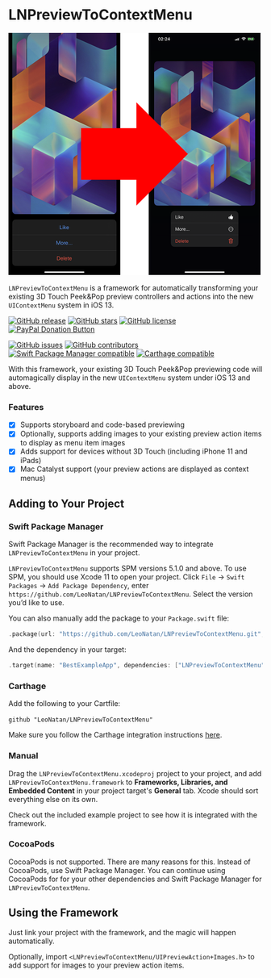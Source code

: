 # LNPreviewToContextMenu

<img src="LNPreviewToContextMenu.png" width=500/>

`LNPreviewToContextMenu` is a framework for automatically transforming your existing 3D Touch Peek&Pop preview controllers and actions into the new `UIContextMenu` system in iOS 13.

[![GitHub release](https://img.shields.io/github/release/LeoNatan/LNPreviewToContextMenu.svg)](https://github.com/LeoNatan/LNPreviewToContextMenu/releases) [![GitHub stars](https://img.shields.io/github/stars/LeoNatan/LNPreviewToContextMenu.svg)](https://github.com/LeoNatan/LNPreviewToContextMenu/stargazers) [![GitHub license](https://img.shields.io/badge/license-MIT-blue.svg)](https://raw.githubusercontent.com/LeoNatan/LNPreviewToContextMenu/master/LICENSE) <span class="badge-paypal"><a href="https://www.paypal.com/cgi-bin/webscr?cmd=_s-xclick&hosted_button_id=BR68NJEJXGWL6" title="Donate to this project using PayPal"><img src="https://img.shields.io/badge/paypal-donate-yellow.svg?style=flat" alt="PayPal Donation Button" /></a></span>

[![GitHub issues](https://img.shields.io/github/issues-raw/LeoNatan/LNPreviewToContextMenu.svg)](https://github.com/LeoNatan/LNPreviewToContextMenu/issues) [![GitHub contributors](https://img.shields.io/github/contributors/LeoNatan/LNPreviewToContextMenu.svg)](https://github.com/LeoNatan/LNPreviewToContextMenu/graphs/contributors) [![Swift Package Manager compatible](https://img.shields.io/badge/swift%20package%20manager-compatible-green)](https://swift.org/package-manager/) [![Carthage compatible](https://img.shields.io/badge/carthage-compatible-4BC51D.svg?style=flat)](https://github.com/Carthage/Carthage)

With this framework, your existing 3D Touch Peek&Pop previewing code will automagically display in the new `UIContextMenu` system under iOS 13 and above.

### Features

- [x] Supports storyboard and code-based previewing
- [x] Optionally, supports adding images to your existing preview action items to display as menu item images
- [x] Adds support for devices without 3D Touch (including iPhone 11 and iPads)
- [x] Mac Catalyst support (your preview actions are displayed as context menus)

## Adding to Your Project

### Swift Package Manager

Swift Package Manager is the recommended way to integrate `LNPreviewToContextMenu` in your project.

`LNPreviewToContextMenu` supports SPM versions 5.1.0 and above. To use SPM, you should use Xcode 11 to open your project. Click `File` -> `Swift Packages` -> `Add Package Dependency`, enter `https://github.com/LeoNatan/LNPreviewToContextMenu`. Select the version you’d like to use.

You can also manually add the package to your `Package.swift` file:

```swift
.package(url: "https://github.com/LeoNatan/LNPreviewToContextMenu.git", from: "1.0")
```

And the dependency in your target:

```swift
.target(name: "BestExampleApp", dependencies: ["LNPreviewToContextMenu"]),
```

### Carthage

Add the following to your Cartfile:

```github "LeoNatan/LNPreviewToContextMenu"```

Make sure you follow the Carthage integration instructions [here](https://github.com/Carthage/Carthage#if-youre-building-for-ios-tvos-or-watchos).

### Manual

Drag the `LNPreviewToContextMenu.xcodeproj` project to your project, and add `LNPreviewToContextMenu.framework` to **Frameworks, Libraries, and Embedded Content** in your project target's **General** tab. Xcode should sort everything else on its own.

Check out the included example project to see how it is integrated with the framework.

### CocoaPods

CocoaPods is not supported. There are many reasons for this. Instead of CocoaPods, use Swift Package Manager. You can continue using CocoaPods for for your other dependencies and Swift Package Manager for `LNPreviewToContextMenu`.

## Using the Framework

Just link your project with the framework, and the magic will happen automatically. 

Optionally, import `<LNPreviewToContextMenu/UIPreviewAction+Images.h>` to add support for images to your preview action items.
